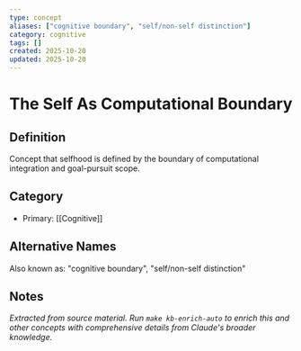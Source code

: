 ```yaml
---
type: concept
aliases: ["cognitive boundary", "self/non-self distinction"]
category: cognitive
tags: []
created: 2025-10-20
updated: 2025-10-20
---
```


# The Self As Computational Boundary

## Definition

Concept that selfhood is defined by the boundary of computational integration and goal-pursuit scope.

## Category

- Primary: [[Cognitive]]

## Alternative Names

Also known as: "cognitive boundary", "self/non-self distinction"

## Notes

*Extracted from source material. Run `make kb-enrich-auto` to enrich this and other concepts with comprehensive details from Claude's broader knowledge.*
